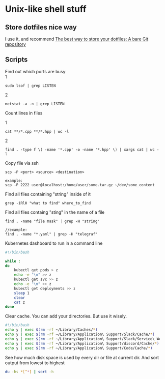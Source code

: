 # Unix-like shell stuff

## Store dotfiles nice way
I use it, and recommend
[The best way to store your dotfiles: A bare Git repository](https://www.atlassian.com/git/tutorials/dotfiles)

## Scripts
Find out which ports are busy  
1
```
sudo lsof | grep LISTEN
```
2
```
netstat -a -n | grep LISTEN
```

Count lines in files

1
```
cat **/*.cpp **/*.hpp | wc -l
```
2
```
find . -type f \( -name '*.cpp' -o -name '*.hpp' \) | xargs cat | wc -l
```

Copy file via ssh
```
scp -P <port> <source> <destination>

example:  
scp -P 2222 user@localhost:/home/user/some.tar.gz ~/dev/some_content
```

Find all files containing "string" inside of it
```
grep -iRlH "what to find" where_to_find
```

Find all files containg "sting" in the name of a file
```
find . -name "file mask" | grep -H "string"

//example:
find . -name "*.yaml" | grep -H "telegraf"
```

Kubernetes dashboard to run in a command line
```bash
#!/bin/bash

while :
do
	kubectl get pods > z
	echo -e "\n" >> z
	kubectl get svc >> z
	echo -e "\n" >> z
	kubectl get deployments >> z
	sleep 1
	clear
	cat z
done
```

Clear cache. You can add your directories. But use it wisely.
```bash
#!/bin/bash
echo y | exec $(rm -rf ~/Library/Caches/*)
echo y | exec $(rm -rf ~/Library/Application\ Support/Slack/Cache/*)
echo y | exec $(rm -rf ~/Library/Application\ Support/Slack/Service\ Worker/CacheStorage/*)
echo y | exec $(rm -rf ~/Library/Application\ Support/discord/Cache/*)
echo y | exec $(rm -rf ~/Library/Application\ Support/Code/Cache/*)
```

See how much disk space is used by every dir or file at current dir. And sort output from lowest to highest
```bash
du -hs *[^*] | sort -h
```
